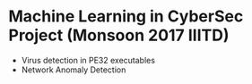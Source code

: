 # Machine Learning in CyberSec Project (Monsoon 2017 IIITD)

- Virus detection in PE32 executables
- Network Anomaly Detection
